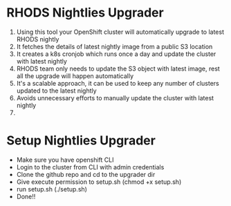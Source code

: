# RHODS Nightlies Upgrader
1. Using this tool your OpenShift cluster will automatically upgrade to latest RHODS nightly
2. It fetches the details of latest nightly image from a public S3 location
3. It creates a k8s cronjob which runs once a day and update the cluster with latest nightly
4. RHODS team only needs to update the S3 object with latest image, rest all the upgrade will happen automatically
5. It's a scalable approach, it can be used to keep any number of clusters updated to the latest nightly
6. Avoids unnecessary efforts to manually update the cluster with latest nightly
7. 
# Setup Nightlies Upgrader
* Make sure you have openshift CLI
* Login to the cluster from CLI with admin credentials
* Clone the github repo and cd to the upgrader dir
* Give execute permission to setup.sh (chmod +x setup.sh)
* run setup.sh (./setup.sh)
* Done!!